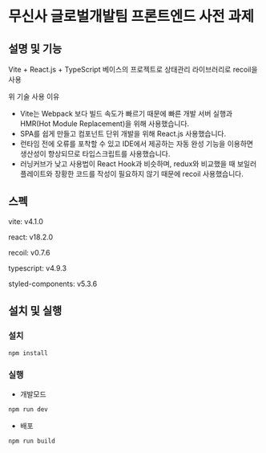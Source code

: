 # 무신사 글로벌개발팀 프론트엔드 사전 과제

## 설명 및 기능

Vite + React.js + TypeScript 베이스의 프로젝트로 상태관리 라이브러리로 recoil을 사용

위 기술 사용 이유

- Vite는 Webpack 보다 빌드 속도가 빠르기 때문에 빠른 개발 서버 실행과 HMR(Hot Module Replacement)을 위해 사용했습니다.
- SPA를 쉽게 만들고 컴포넌트 단위 개발을 위해 React.js 사용했습니다.
- 런타임 전에 오류를 포착할 수 있고 IDE에서 제공하는 자동 완성 기능을 이용하면 생산성이 향상되므로 타입스크립트를 사용했습니다.
- 러닝커브가 낮고 사용법이 React Hook과 비슷하며, redux와 비교했을 때 보일러 플레이트와 장황한 코드를 작성이 필요하지 않기 때문에 recoil 사용했습니다.

## 스펙

vite: v4.1.0

react: v18.2.0

recoil: v0.7.6

typescript: v4.9.3

styled-components: v5.3.6

## 설치 및 실행

### 설치

```bash
npm install
```

### 실행

- 개발모드

```bash
npm run dev
```

- 배포

```bash
npm run build
```

